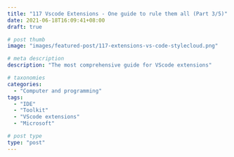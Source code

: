 ```yaml
---
title: "117 Vscode Extensions - One guide to rule them all (Part 3/5)"
date: 2021-06-18T16:09:41+08:00
draft: true

# post thumb
image: "images/featured-post/117-extensions-vs-code-stylecloud.png"

# meta description
description: "The most comprehensive guide for VScode extensions"

# taxonomies
categories:
  - "Computer and programming"
tags:
  - "IDE"
  - "Toolkit"
  - "VScode extensions"
  - "Microsoft"

# post type
type: "post"
---
```

